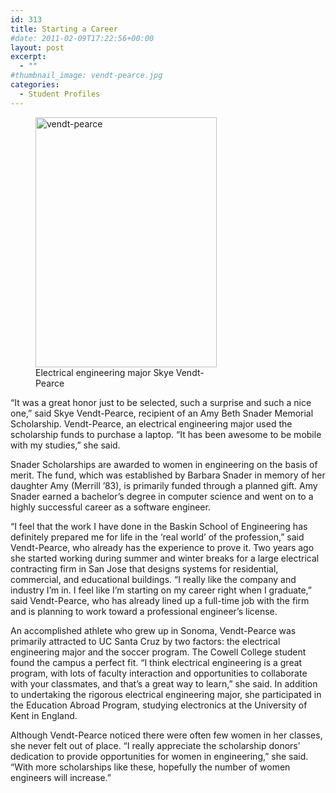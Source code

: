 ```yaml
---
id: 313
title: Starting a Career
#date: 2011-02-09T17:22:56+00:00
layout: post
excerpt:
  - ""
#thumbnail_image: vendt-pearce.jpg
categories:
  - Student Profiles
---
```

<figure id="attachment_314" style="width: 290px" class="wp-caption alignright"><img class="size-full wp-image-314" src="http://live-ucsc-giving.pantheonsite.io/wp-content/uploads/2017/08/vendt-pearce.jpg" alt="vendt-pearce" width="290" height="400" srcset="https://ucsc-giving.lndo.site/wp-content/uploads/2017/08/vendt-pearce.jpg 290w, https://ucsc-giving.lndo.site/wp-content/uploads/2017/08/vendt-pearce-218x300.jpg 218w" sizes="(max-width: 290px) 100vw, 290px" /><figcaption class="wp-caption-text">Electrical engineering major Skye Vendt-Pearce</figcaption></figure> 

&#8220;It was a great honor just to be selected, such a surprise and such a nice one,&#8221; said Skye Vendt-Pearce, recipient of an Amy Beth Snader Memorial Scholarship. Vendt-Pearce, an electrical engineering major used the scholarship funds to purchase a laptop. &#8220;It has been awesome to be mobile with my studies,&#8221; she said.

Snader Scholarships are awarded to women in engineering on the basis of merit. The fund, which was established by Barbara Snader in memory of her daughter Amy (Merrill &#8217;83), is primarily funded through a planned gift. Amy Snader earned a bachelor&#8217;s degree in computer science and went on to a highly successful career as a software engineer.

&#8220;I feel that the work I have done in the Baskin School of Engineering has definitely prepared me for life in the &#8216;real world&#8217; of the profession,&#8221; said Vendt-Pearce, who already has the experience to prove it. Two years ago she started working during summer and winter breaks for a large electrical contracting firm in San Jose that designs systems for residential, commercial, and educational buildings. &#8220;I really like the company and industry I&#8217;m in. I feel like I&#8217;m starting on my career right when I graduate,&#8221; said Vendt-Pearce, who has already lined up a full-time job with the firm and is planning to work toward a professional engineer&#8217;s license.

An accomplished athlete who grew up in Sonoma, Vendt-Pearce was primarily attracted to UC Santa Cruz by two factors: the electrical engineering major and the soccer program. The Cowell College student found the campus a perfect fit. &#8220;I think electrical engineering is a great program, with lots of faculty interaction and opportunities to collaborate with your classmates, and that&#8217;s a great way to learn,&#8221; she said. In addition to undertaking the rigorous electrical engineering major, she participated in the Education Abroad Program, studying electronics at the University of Kent in England.

Although Vendt-Pearce noticed there were often few women in her classes, she never felt out of place. &#8220;I really appreciate the scholarship donors&#8217; dedication to provide opportunities for women in engineering,&#8221; she said. &#8220;With more scholarships like these, hopefully the number of women engineers will increase.&#8221;